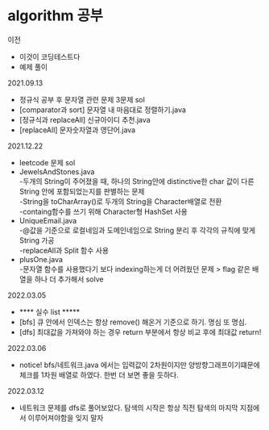 # algorithm 공부

이전
- 이것이 코딩테스트다
- 예제 풀이

2021.09.13 
- 정규식 공부 후 문자열 관련 문제 3문제 sol
- [comparator과 sort] 문자열 내 마음대로 정렬하기.java
- [정규식과 replaceAll] 신규아이디 추천.java
- [replaceAll] 문자숫자열과 영단어.java


2021.12.22
- leetcode 문제 sol
- JewelsAndStones.java  
-두개의 String이 주어졌을 때, 하나의 String안에 distinctive한 char 값이 다른 String 안에 포함되었는지를 판별하는 문제  
-String을 toCharArray()로 두개의 String을 Character배열로 전환  
-containg함수를 쓰기 위해 Character형 HashSet 사용
- UniqueEmail.java  
-@값을 기준으로 로컬네임과 도메인네임으로 String 분리 후 각각의 규칙에 맞게 String 가공  
-replaceAll과 Split 함수 사용
- plusOne.java  
-문자열 함수를 사용했다기 보다 indexing하는게 더 어려웠던 문제 > flag 같은 배열을 하나 더 추가해서 solve


2022.03.05
- **** 실수 list *****
- [bfs] 큐 안에서 인덱스는 항상 remove() 해온거 기준으로 하기. 명심 또 명심.
- [dfs] 최대값을 가져와야 하는 경우 return 부분에서 항상 비교 후에 최대값 return! 


2022.03.06
- notice! bfs/네트워크.java 에서는 입력값이 2차원이지만 양방향그래프이기떄문에 체크를 1차원 배열로 하였다. 한번 더 보면 좋을 듯하다.

2022.03.12
- 네트워크 문제를 dfs로 풀어보았다. 탐색의 시작은 항상 직전 탐색의 마지막 지점에서 이루어져야함을 잊지 말자
